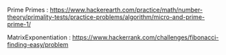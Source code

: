 Prime Primes : https://www.hackerearth.com/practice/math/number-theory/primality-tests/practice-problems/algorithm/micro-and-prime-prime-1/

MatrixExponentiation :   https://www.hackerrank.com/challenges/fibonacci-finding-easy/problem
